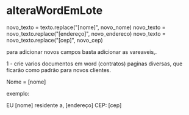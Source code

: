 ﻿# alteraWordEmLote


novo_texto = texto.replace("[nome]", novo_nome)
novo_texto = novo_texto.replace("[endereço]", novo_endereco)
novo_texto = novo_texto.replace("[cep]", novo_cep)


para adicionar novos campos basta adicionar as vareaveis,. 

1 - crie varios documentos em word (contratos) paginas diversas, que ficarão como padrão para novos clientes.

Nome = [nome]

exemplo:

EU [nome] residente a, [endereço] CEP: [cep] 


